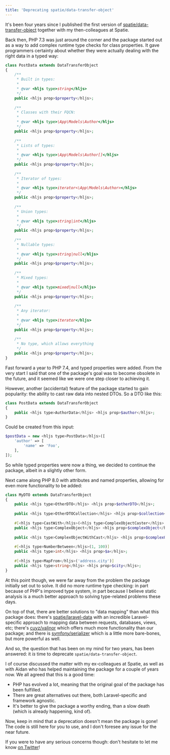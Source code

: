 ```yaml
---
title: 'Deprecating spatie/data-transfer-object'
---
```


It's been four years since I published the first version of [spatie/data-transfer-object](https://github.com/spatie/data-transfer-object) together with my then-colleagues at Spatie.

Back then, PHP 7.3 was just around the corner and the package started out as a way to add complex runtime type checks for class properties. It gave programmers certainty about whether they were actually dealing with the right data in a typed way:

```php
class PostData extends DataTransferObject
{
    /**
     * Built in types: 
     *
     * @var <hljs type>string</hljs> 
     */
    public <hljs prop>$property</hljs>;
    
    /**
     * Classes with their FQCN: 
     *
     * @var <hljs type>\App\Models\Author</hljs>
     */
    public <hljs prop>$property</hljs>;
    
    /**
     * Lists of types: 
     *
     * @var <hljs type>\App\Models\Author[]</hljs>
     */
    public <hljs prop>$property</hljs>;
    
    /**
     * Iterator of types: 
     *
     * @var <hljs type>iterator<\App\Models\Author></hljs>
     */
    public <hljs prop>$property</hljs>;
    
    /**
     * Union types: 
     *
     * @var <hljs type>string|int</hljs>
     */
    public <hljs prop>$property</hljs>;
    
    /**
     * Nullable types: 
     *
     * @var <hljs type>string|null</hljs>
     */
    public <hljs prop>$property</hljs>;
    
    /**
     * Mixed types: 
     *
     * @var <hljs type>mixed|null</hljs>
     */
    public <hljs prop>$property</hljs>;
    
    /**
     * Any iterator: 
     *
     * @var <hljs type>iterator</hljs>
     */
    public <hljs prop>$property</hljs>;
    
    /**
     * No type, which allows everything
     */
    public <hljs prop>$property</hljs>;
}
```

Fast forward a year to PHP 7.4, and typed properties were added. From the very start I said that one of the package's goal was to become obsolete in the future, and it seemed like we were one step closer to achieving it.

However, another (accidental) feature of the package started to gain popularity: the ability to cast raw data into nested DTOs. So a DTO like this:

```php
class PostData extends DataTransferObject
{
    public <hljs type>AuthorData</hljs> <hljs prop>$author</hljs>;
}
```

Could be created from this input:

```php
$postData = new <hljs type>PostData</hljs>([
    'author' => [
        'name' => 'Foo',
    ],
]);
```

So while typed properties were now a thing, we decided to continue the package, albeit in a slightly other form.

Next came along PHP 8.0 with attributes and named properties, allowing for even more functionality to be added:

```php
class MyDTO extends DataTransferObject
{
    public <hljs type>OtherDTO</hljs> <hljs prop>$otherDTO</hljs>;
    
    public <hljs type>OtherDTOCollection</hljs> <hljs prop>$collection</hljs>;
    
    #[<hljs type>CastWith</hljs>(<hljs type>ComplexObjectCaster</hljs>::class)]
    public <hljs type>ComplexObject</hljs> <hljs prop>$complexObject</hljs>;
    
    public <hljs type>ComplexObjectWithCast</hljs> <hljs prop>$complexObjectWithCast</hljs>;
    
    #[<hljs type>NumberBetween</hljs>(1, 100)]
    public <hljs type>int</hljs> <hljs prop>$a</hljs>;
    
    #[<hljs type>MapFrom</hljs>('address.city')]
    public <hljs type>string</hljs> <hljs prop>$city</hljs>;
}
```

At this point though, we were far away from the problem the package initially set out to solve. It did no more runtime type checking: in part because of PHP's improved type system, in part because I believe static analysis is a much better approach to solving type-related problems these days.

On top of that, there are better solutions to "data mapping" than what this package does: there's [spatie/laravel-data](https://github.com/spatie/laravel-data) with an incredible Laravel-specific approach to mapping data between requests, databases, views, etc; there's [cuyz/valinor](https://github.com/CuyZ/Valinor) which offers much more functionality than our package; and there is [symfony/serializer](https://symfony.com/doc/current/components/serializer.html) which is a little more bare-bones, but more powerful as well.

And so, the question that has been on my mind for two years, has been answered: it _is_ time to deprecate `spatie/data-transfer-object`.

I of course discussed the matter with my ex-colleagues at Spatie, as well as with Aidan who has helped maintaining the package for a couple of years now. We all agreed that this is a good time:

- PHP has evolved a lot, meaning that the original goal of the package has been fulfilled.
- There are great alternatives out there, both Laravel-specific and framework agnostic.
- It's better to give the package a worthy ending, than a slow death (which is already happening, kind of).

Now, keep in mind that a deprecation doesn't mean the package is gone! The code is still here for you to use, and I don't foresee any issue for the near future. 

If you were to have any serious concerns though: don't hesitate to let me know [on Twitter](https://twitter.com/brendt_gd)!
